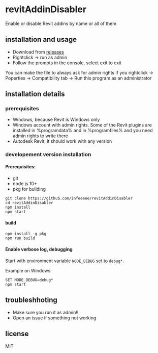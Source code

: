 # revitAddinDisabler

Enable or disable Revit addins by name or all of them

## installation and usage

- Download from [releases](https://github.com/infeeeee/revitAddinDisabler/releases/latest)
- Rightclick -> run as admin
- Follow the prompts in the console, select exit to exit

You can make the file to always ask for admin rights if you rightclick -> Poperties -> Compatibility tab -> Run this program as an administrator

## installation details

### prerequisites

- Windows, because Revit is Windows only
- Windows account with admin rights. Some of the Revit plugins are installed in %programdata% and in %programfiles% and you need admin rights to write there
- Autodesk Revit, it should work with any version

### developement version installation

#### Prerequisites: 

- git
- node js 10+
- pkg for building

```
git clone https://github.com/infeeeee/revitAddinDisabler
cd revitAddinDisabler
npm install
npm start
```

#### build 

```
npm install -g pkg
npm run build
```

#### Enable verbose log, debugging

Start with environment variable `NODE_DEBUG` set to `debug*`.

Example on Windows:

```
SET NODE_DEBUG=debug*
npm start
```

## troubleshhoting

- Make sure you run it as admin!!
- Open an issue if something not working

## license

MIT